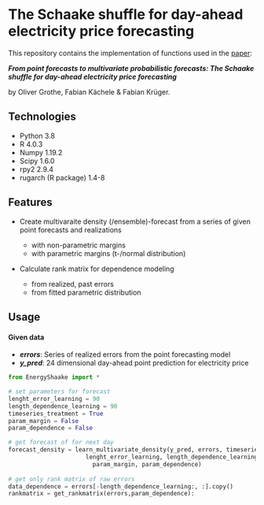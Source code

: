 # The Schaake shuffle for day-ahead electricity price forecasting
This repository contains the implementation of functions used in the [paper](https://arxiv.org/abs/2204.10154): 

***From point forecasts to multivariate probabilistic forecasts: The Schaake shuffle for day-ahead electricity price forecasting***


by Oliver Grothe, Fabian Kächele & Fabian Krüger.

## Technologies
- Python 3.8  
- R 4.0.3
- Numpy 1.19.2  
- Scipy 1.6.0  
- rpy2 2.9.4
- rugarch (R package) 1.4-8


## Features
- Create multivaraite density (/ensemble)-forecast from a series of given point forecasts and realizations
  - with non-parametric margins
  - with parametric margins (t-/normal distribution)
  
- Calculate rank matrix for dependence modeling
  -  from realized, past errors  
  -  from fitted parametric distribution  


## Usage
#### Given data
- ***errors***: Series of realized errors from the point forecasting model
- ***y_pred***: 24 dimensional day-ahead point prediction for electricity price
```python
from EnergyShaake import *

# set parameters for forecast
lenght_error_learning = 90
length_dependence_learning = 90
timeseries_treatment = True
param_margin = False
param_dependence = False

# get forecast of for next day
forecast_density = learn_multivariate_density(y_pred, errors, timeseries_treatment, 
                      lenght_error_learning, length_dependence_learning, 
                        param_margin, param_dependence)
                        
# get only rank matrix of raw errors
data_dependence = errors[-length_dependence_learning:, :].copy()
rankmatrix = get_rankmatrix(errors,param_dependence):

```



